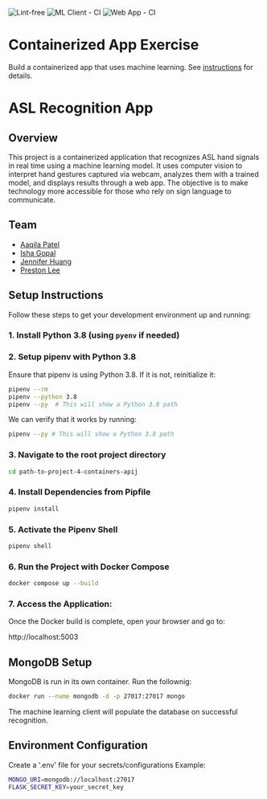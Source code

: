 ![Lint-free](https://github.com/nyu-software-engineering/containerized-app-exercise/actions/workflows/lint.yml/badge.svg) ![ML Client - CI](https://github.com/software-students-spring2025/4-containers-apij/actions/workflows/ml-client.yml/badge.svg?branch=main) ![Web App - CI](https://github.com/software-students-spring2025/4-containers-apij/actions/workflows/web-app.yml/badge.svg)


# Containerized App Exercise

Build a containerized app that uses machine learning. See [instructions](./instructions.md) for details.

# ASL Recognition App

## Overview 
This project is a containerized application that recognizes ASL hand signals in real time using a machine learning model. It uses computer vision to interpret hand gestures captured via webcam, analyzes them with a trained model, and displays results through a web app. The objective is to make technology more accessible for those who rely on sign language to communicate.

## Team 
- [Aaqila Patel](https://github.com/aaqilap)
- [Isha Gopal](https://github.com/ishy04)
- [Jennifer Huang](https://github.com/jennhng)
- [Preston Lee](https://github.com/prestonglee0805)



## Setup Instructions

Follow these steps to get your development environment up and running:


### 1. Install Python 3.8 (using `pyenv` if needed)

### 2. Setup pipenv with Python 3.8  

Ensure that pipenv is using Python 3.8. If it is not, reinitialize it: 

```bash
pipenv --rm
pipenv --python 3.8
pipenv --py  # This will show a Python 3.8 path
```

We can verify that it works by running: 

```bash
pipenv --py # This will show a Python 3.8 path 
```

### 3. Navigate to the root project directory 

```bash
cd path-to-project-4-containers-apij
``` 

### 4. Install Dependencies from Pipfile

```bash
pipenv install
```

### 5. Activate the Pipenv Shell 

```bash
pipenv shell
```

### 6. Run the Project with Docker Compose

```bash
docker compose up --build
```

### 7. Access the Application: 

Once the Docker build is complete, open your browser and go to: 

http://localhost:5003

## MongoDB Setup
MongoDB is run in its own container. Run the follownig: 

```bash
docker run --name mongodb -d -p 27017:27017 mongo
```

The machine learning client will populate the database on successful recognition. 

## Environment Configuration

Create a '.env' file for your secrets/configurations
Example: 

```bash
MONGO_URI=mongodb://localhost:27017
FLASK_SECRET_KEY=your_secret_key
```

